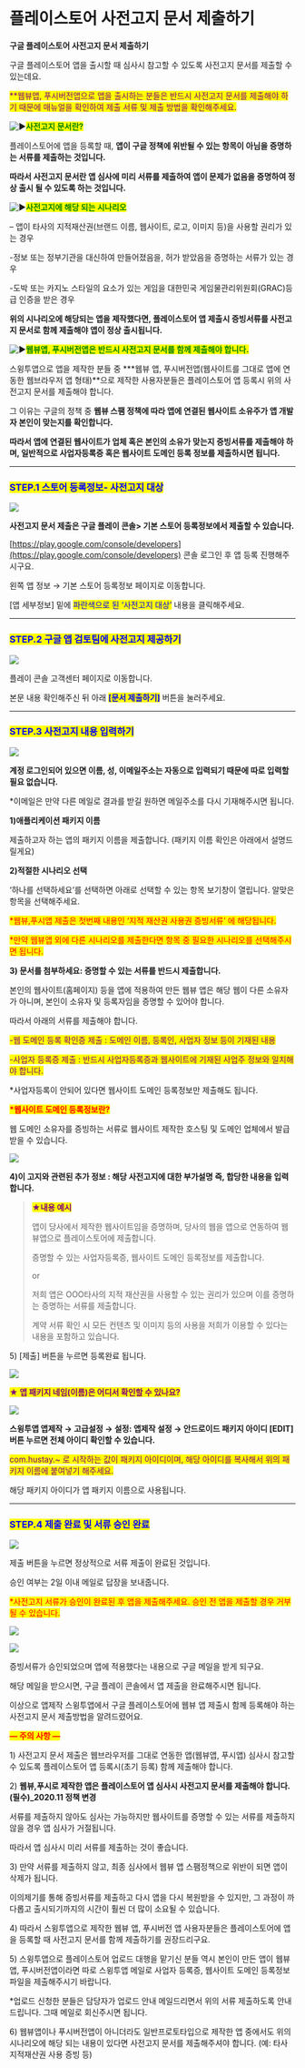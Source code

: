 # 플레이스토어 사전고지 문서 제출하기

**구글 플레이스토어 사전고지 문서 제출하기**

구글 플레이스토어 앱을 출시할 때 심사시 참고할 수 있도록 사전고지 문서를 제출할 수 있는데요.

<mark style="color:purple;">\*\*웹뷰앱, 푸시버전앱으로 앱을 출시하는 분들은 반드시 사전고지 문서를 제출해야 하기 때문에 매뉴얼을 확인하여 제출 서류 및 제출 방법을 확인해주세요.</mark>

<img src="https://s.w.org/images/core/emoji/11/svg/25b6.svg" alt="▶" data-size="line"><mark style="color:green;">**사전고지 문서란?**</mark>

플레이스토어에 앱을 등록할 때, **앱이 구글 정책에 위반될 수 있는 항목이 아님을 증명하는 서류를 제출하는 것입니다.**

**따라서 사전고지 문서란 앱 심사에 미리 서류를 제출하여 앱이 문제가 없음을 증명하여 정상 출시 될 수 있도록 하는 것입니다.**

<img src="https://s.w.org/images/core/emoji/11/svg/25b6.svg" alt="▶" data-size="line"><mark style="color:green;">**사전고지에 해당 되는 시나리오**</mark>

– 앱이 타사의 지적재산권(브랜드 이름, 웹사이트, 로고, 이미지 등)을 사용할 권리가 있는 경우

\-정보 또는 정부기관을 대신하여 만들어졌음을, 허가 받았음을 증명하는 서류가 있는 경우

\-도박 또는 카지노 스타일의 요소가 있는 게임을 대한민국 게임물관리위원회(GRAC)등급 인증을 받은 경우

**위의 시나리오에 해당되는 앱을 제작했다면, 플레이스토어 앱 제출시 증빙서류를 사전고지 문서로 함께 제출해야 앱이 정상 출시됩니다.**

<img src="https://s.w.org/images/core/emoji/11/svg/25b6.svg" alt="▶" data-size="line"><mark style="color:green;">**웹뷰앱, 푸시버전앱은 반드시 사전고지 문서를 함께 제출해야 합니다.**</mark>

스윙투앱으로 앱을 제작한 분들 중 \***웹뷰 앱, 푸시버전앱(웹사이트를 그대로 앱에 연동한 웹브라우저 앱 형태)**으로 제작한 사용자분들은 플레이스토어 앱 등록시 위의 사전고지 문서를 제출해야 합니다.

그 이유는 구글의 정책 중 **웹뷰 스팸 정책에 따라 앱에 연결된 웹사이트 소유주가 앱 개발자 본인이 맞는지를 확인합니다.**

**따라서 앱에 연결된 웹사이트가 업체 혹은 본인의 소유가 맞는지 증빙서류를 제출해야 하며, 일반적으로 사업자등록증 혹은 웹사이트 도메인 등록 정보를 제출하시면 됩니다.**

***

### <mark style="color:blue;">**STEP.1 스토어 등록정보- 사전고지 대상**</mark>&#x20;

![](https://wp.swing2app.co.kr/wp-content/uploads/2020/03/%EC%82%AC%EC%A0%84%EA%B3%A0%EC%A7%80%EB%AC%B8%EC%84%9C1new.png)

**사전고지 문서 제출은 구글 플레이 콘솔> 기본 스토어 등록정보에서 제출할 수 있습니다.**

[https://play.google.com/console/developers](https://play.google.com/console/developers)  콘솔 로그인 후 앱 등록 진행해주시구요.

왼쪽 앱 정보 → 기본 스토어 등록정보 페이지로 이동합니다.

\[앱 세부정보] 밑에  <mark style="color:blue;">파란색으로 된 ‘사전고지 대상’</mark> 내용을 클릭해주세요. &#x20;

***

### <mark style="color:blue;">**STEP.2 구글 앱 검토팀에 사전고지 제공하기**</mark>

![](https://wp.swing2app.co.kr/wp-content/uploads/2020/03/%EC%82%AC%EC%A0%84%EA%B3%A0%EC%A7%80%EB%AC%B8%EC%84%9C2new.png)

플레이 콘솔 고객센터 페이지로 이동합니다.&#x20;

본문 내용 확인해주신 뒤  아래 <mark style="color:blue;">**\[문서 제출하기]**</mark> 버튼을 눌러주세요.

***

### <mark style="color:blue;">**STEP.3 사전고지 내용 입력하기**</mark>&#x20;

![](https://wp.swing2app.co.kr/wp-content/uploads/2020/03/%EC%82%AC%EC%A0%84%EA%B3%A0%EC%A7%80%EB%AC%B8%EC%84%9C5new.png)

**계정 로그인되어 있으면 이름, 성, 이메일주소는 자동으로 입력되기 때문에 따로 입력할 필요 없습니다.**

\*이메일은 만약 다른 메일로 결과를 받길 원하면 메일주소를 다시 기재해주시면 됩니다.

**1)애플리케이션 패키지 이름**&#x20;

제출하고자 하는 앱의 패키지 이름을 제출합니다. (패키지 이름 확인은 아래에서 설명드릴게요)

**2)적절한 시나리오 선택**&#x20;

‘하나를 선택하세요’를 선택하면 아래로 선택할 수 있는 항목 보기창이 열립니다. 알맞은 항목을 선택해주세요.

<mark style="color:red;">\*웹뷰,푸시앱 제출은 첫번째 내용인 ‘지적 재산권 사용권 증빙서류’ 에 해당됩니다.</mark>

<mark style="color:red;">\*만약 웹뷰앱 외에 다른 시나리오를 제출한다면 항목 중 필요한 시나리오를 선택해주시면 됩니다.</mark>

**3) 문서를 첨부하세요: 증명할 수 있는 서류를 반드시 제출합니다.**

본인의 웹사이트(홈페이지) 등을 앱에 적용하여 만든 웹뷰 앱은 해당 웹이 다른 소유자가 아니며, 본인이 소유자 및 등록자임을 증명할 수 있어야 합니다.

따라서 아래의 서류를 제출해야 합니다.

<mark style="color:purple;">-웹 도메인 등록 확인증 제출 : 도메인 이름, 등록인, 사업자 정보 등이 기재된 내용</mark>

<mark style="color:purple;">-사업자 등록증 제출 : 반드시 사업자등록증과 웹사이트에 기재된 사업주 정보와 일치해야 합니다.</mark>

\*사업자등록이 안되어 있다면 웹사이트 도메인 등록정보만 제출해도 됩니다.

<mark style="color:red;">**\*웹사이트 도메인 등록정보란?**</mark>

웹 도메인 소유자를 증빙하는 서류로 웹사이트 제작한 호스팅 및 도메인 업체에서 발급받을 수 있습니다.&#x20;

![](https://wp.swing2app.co.kr/wp-content/uploads/2020/03/%EC%82%AC%EC%A0%84%EA%B3%A0%EC%A7%80%EB%AC%B8%EC%84%9C-%EC%83%98%ED%94%8C.png)

**4)이 고지와 관련된 추가 정보 : 해당 사전고지에 대한 부가설명 즉, 합당한 내용을 입력합니다.**

> <mark style="color:purple;">**★내용 예시**</mark>
>
> 앱이 당사에서 제작한 웹사이트임을 증명하며, 당사의 웹을 앱으로 연동하여 웹뷰앱으로 플레이스토어에 제출합니다.
>
> 증명할 수 있는 사업자등록증, 웹사이트 도메인 등록정보를 제출합니다.
>
> or
>
> 저희 앱은 OOO타사의 지적 재산권을 사용할 수 있는 권리가 있으며 이를 증명하는 증명하는 서류를 제출합니다.
>
> 계약 서류 확인 시 모든 컨텐츠 및 이미지 등의 사용을 저희가 이용할 수 있다는 내용을 포함하고 있습니다.

5\) \[제출] 버튼을 누르면 등록완료 됩니다.

![](https://wp.swing2app.co.kr/wp-content/uploads/2018/10/%EC%BA%A1%EC%B2%9822.png)

<mark style="color:purple;">**★ 앱 패키지 네임(이름)은 어디서 확인할 수 있나요?**</mark>

![](https://wp.swing2app.co.kr/wp-content/uploads/2020/03/%EB%85%B9%ED%99%94\_2021\_01\_08\_13\_26\_02\_198.gif)

**스윙투앱 앱제작  → 고급설정 → 설정: 앱제작 설정 → 안드로이드 패키지 아이디 \[EDIT] 버튼 누르면 전체 아이디 확인할 수 있습니다.**

<mark style="color:purple;">com.hustay.\~ 로 시작하는 값이 패키지 아이디이며, 해당 아이디를 복사해서 위의 패키지 이름에 붙여넣기 해주세요.</mark>

해당 패키지 아이디가 앱 패키지 이름으로 사용됩니다.

***

### <mark style="color:blue;">**STEP.4 제출 완료 및 서류 승인 완료**</mark>

![](https://wp.swing2app.co.kr/wp-content/uploads/2020/03/%EC%BA%A1%EC%B2%9833.png)

제출 버튼을 누르면 정상적으로 서류 제출이 완료된 것입니다.

승인 여부는 2일 이내 메일로 답장을 보내줍니다.&#x20;

<mark style="color:red;">\*사전고지 서류가 승인이 완료된 후 앱을 제출해주세요. 승인 전 앱을 제출할 경우 거부 될 수 있습니다.</mark>&#x20;

![](https://wp.swing2app.co.kr/wp-content/uploads/2018/09/%ED%99%94%EC%82%B4%ED%91%9C-3.png)

![](https://wp.swing2app.co.kr/wp-content/uploads/2020/03/%EC%82%AC%EC%A0%84%EA%B3%A0%EC%A7%80%EB%AC%B8%EC%84%9C7new.png)

증빙서류가 승인되었으며 앱에 적용했다는 내용으로 구글 메일을 받게 되구요.&#x20;

해당 메일을 받으시면, 구글 플레이 콘솔에서 앱 제출을 완료해주시면 됩니다.



이상으로 앱제작 스윙투앱에서 구글 플레이스토어에 웹뷰 앱 제출시 함께 등록해야 하는 사전고지 문서 제출방법을 알려드렸어요.



<mark style="color:red;">**— 주의 사항 —**</mark>

1\) 사전고지 문서 제출은 웹브라우저를 그대로 연동한 앱(웹뷰앱, 푸시앱) 심사시 참고할 수 있도록 플레이스토어 앱 등록시(초기 등록) 함께 제출해야 합니다.

2\) **웹뷰,푸시로 제작한 앱은 플레이스토어 앱 심사시 사전고지 문서를 제출해야 합니다.(필수)\_2020.11 정책 변경**

서류를 제출하지 않아도 심사는 가능하지만 웹사이트를 증명할 수 있는 서류를 제출하지 않을 경우 앱 심사가 거절됩니다.

따라서 앱 심사시 미리 서류를 제출하는 것이 좋습니다.&#x20;

3\) 만약 서류를 제출하지 않고, 최종 심사에서 웹뷰 앱 스팸정책으로 위반이 되면 앱이 삭제가 됩니다.

이의제기를 통해 증빙서류를 제출하고 다시 앱을 다시 복원받을 수 있지만, 그 과정이 까다롭고 출시되기까지의 시간이 훨씬 더 많이 소요될 수 있습니다.

4\) 따라서 스윙투앱으로 제작한 웹뷰 앱, 푸시버전 앱 사용자분들은 플레이스토어에 앱을 등록할 때 사전고지 문서를 함께 제출하기를 권장드리구요.

5\) 스윙투앱으로 플레이스토어 업로드 대행을 맡기신 분들 역시 본인이 만든 앱이 웹뷰앱, 푸시버전앱이라면 따로 스윙투앱 메일로 사업자 등록증, 웹사이트 도메인 등록정보 파일을 제출해주시기 바랍니다.

\*업로드 신청한 분들은 담당자가 업로드 안내 메일드리면서 위의 서류 제출하도록 안내드립니다. 그때 메일로 회신주시면 됩니다.

6\) 웹뷰앱이나 푸시버전앱이 아니더라도 일반프로토타입으로 제작한 앱 중에서도 위의 시나리오에 해당 되는 내용이 있다면 사전고지 문서를 제출해주셔야 합니다. (예: 타사 지적재산권 사용 증빙 등)
